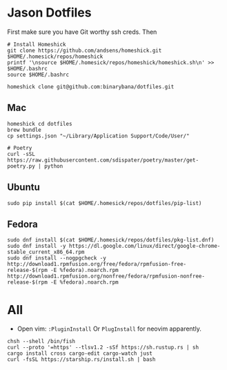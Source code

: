 # Jason Dotfiles 

First make sure you have Git worthy ssh creds. Then
```
# Install Homeshick
git clone https://github.com/andsens/homeshick.git $HOME/.homesick/repos/homeshick
printf '\nsource $HOME/.homesick/repos/homeshick/homeshick.sh\n' >> $HOME/.bashrc
source $HOME/.bashrc

homeshick clone git@github.com:binarybana/dotfiles.git
```

## Mac
```
homeshick cd dotfiles
brew bundle
cp settings.json "~/Library/Application Support/Code/User/"

# Poetry
curl -sSL https://raw.githubusercontent.com/sdispater/poetry/master/get-poetry.py | python
```

## Ubuntu
```
sudo pip install $(cat $HOME/.homesick/repos/dotfiles/pip-list)
```

## Fedora
```
sudo dnf install $(cat $HOME/.homesick/repos/dotfiles/pkg-list.dnf)
sudo dnf install -y https://dl.google.com/linux/direct/google-chrome-stable_current_x86_64.rpm
sudo dnf install --nogpgcheck -y http://download1.rpmfusion.org/free/fedora/rpmfusion-free-release-$(rpm -E %fedora).noarch.rpm http://download1.rpmfusion.org/nonfree/fedora/rpmfusion-nonfree-release-$(rpm -E %fedora).noarch.rpm
```

# All

- Open vim: `:PluginInstall` Or `PlugInstall` for neovim apparently.
```
chsh --shell /bin/fish
curl --proto '=https' --tlsv1.2 -sSf https://sh.rustup.rs | sh
cargo install cross cargo-edit cargo-watch just
curl -fsSL https://starship.rs/install.sh | bash
```

